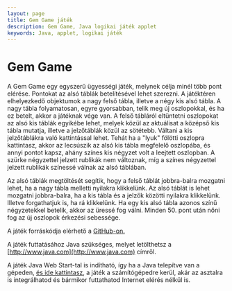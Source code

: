 ```yaml
---
layout: page
title: Gem Game játék
description: Gem Game, Java logikai játék applet
keywords: Java, applet, logikai játék
---
```


# Gem Game

A Gem Game egy egyszerű ügyességi játék, melynek célja minél több pont
elérése. Pontokat az alsó táblák betelítésével lehet szerezni. A
játéktéren elhelyezkedő objektumok a nagy felső tábla, illetve a négy
kis alsó tábla. A nagy tábla folyamatosan, egyre gyorsabban, telik meg
új oszlopokkal, és ha ez betelt, akkor a játéknak vége van. A felső
tábláról eltüntetni oszlopokat az alsó kis táblák egyikébe lehet, melyek
közül az aktuálisat a középső kis tábla mutatja, illetve a jelzőtáblák
közül az sötétebb. Váltani a kis jelzőtáblákra való kattintással lehet.
Tehát ha a "lyuk" fölötti oszlopra kattintasz, akkor az lecsúszik az
alsó kis tábla megfelelő oszlopába, és annyi pontot kapsz, ahány színes
kis négyzet volt a leejtett oszlopban. A szürke négyzettel jelzett
rublikák nem változnak, míg a színes négyzettel jelzett rublikák
színessé válnak az alsó táblában.

Az alsó táblák megtöltését segítik, hogy a felső táblát jobbra-balra
mozgatni lehet, ha a nagy tábla melletti nyilakra klikkelünk. Az alsó
táblát is lehet mozgatni jobbra-balra, ha a kis tábla és a jelzők
közötti nyilakra klikkelünk. Illetve forgathatjuk is, ha rá klikkelünk.
Ha egy kis alsó tábla azonos színű négyzetekkel betelik, akkor az üressé
fog válni. Minden 50. pont után nőni fog az új oszlopok érkezési
sebessége.

<!--[if !IE]>-->
<object classid="java:GemGameApplet.class" archive="artifacts/gem-game.jar"
	type="application/x-java-applet"
	width="600" height="206">
<!--<![endif]-->
<object classid="clsid:8AD9C840-044E-11D1-B3E9-00805F499D93" 
		type="application/x-java-applet"
		width="600" height="206">
	<param name="archive" value="artifacts/gem-game.jar" />
	<param name="code" value="GemGameApplet" />
<!--[if !IE]>-->
</object>
<!--<![endif]-->
</object>

A játék forráskódja elérhető a
[GitHub-on.](http://github.com/vicziani/jtechlog-gem-game)

A játék futtatásához Java szükséges, melyet letölthetsz a
[http://www.java.com](http://www.java.com) címről.

A játék Java Web Start-tal is indítható, így ha a Java telepítve van a
gépeden, [és ide kattintasz](artifacts/gemgame.jnlp), a játék a
számítógépedre kerül, akár az asztalra is integrálhatod és bármikor
futtathatod Internet elérés nélkül is.
